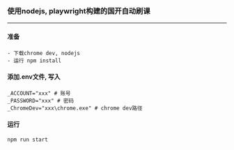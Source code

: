 ### 使用nodejs, playwright构建的国开自动刷课

---

#### 准备
    - 下载chrome dev, nodejs
    - 运行 npm install

#### 添加.env文件, 写入
```properties
_ACCOUNT="xxx" # 账号
_PASSWORD="xxx" # 密码
_ChromeDev="xxx\chrome.exe" # chrome dev路径
```

#### 运行
```shell
npm run start
```